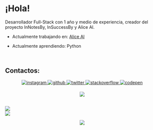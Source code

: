 # ¡Hola!
Desarrollador Full-Stack con 1 año y medio de experiencia, creador del proyecto InNotesBy, InSuccessBy y Alice AI.  
  

- Actualmente trabajando en: [Alice AI]()  
  

- Actualmente aprendiendo: Python  

<br/>  


## Contactos:
<div align="center">
<a href="https://instagram.com/Inbydev" target="_blank">
<img src=https://img.shields.io/badge/instagram-%23000000.svg?&style=for-the-badge&logo=instagram&logoColor=white alt=instagram style="margin-bottom: 5px;" />
</a>
<a href="https://github.com/Inbydev" target="_blank">
<img src=https://img.shields.io/badge/github-%2324292e.svg?&style=for-the-badge&logo=github&logoColor=white alt=github style="margin-bottom: 5px;" />
</a>
<a href="https://twitter.com/Inbydev" target="_blank">
<img src=https://img.shields.io/badge/twitter-%2300acee.svg?&style=for-the-badge&logo=twitter&logoColor=white alt=twitter style="margin-bottom: 5px;" />
</a>
<a href="https://stackoverflow.com/users/23278598/inbydev" target="_blank">
<img src=https://img.shields.io/badge/stackoverflow-%23F28032.svg?&style=for-the-badge&logo=stackoverflow&logoColor=white alt=stackoverflow style="margin-bottom: 5px;" />
</a>
<a href="https://codepen.com/Inbydev" target="_blank">
<img src=https://img.shields.io/badge/codepen-%23131417.svg?&style=for-the-badge&logo=codepen&logoColor=white alt=codepen style="margin-bottom: 5px;" />
</a>  
</div>  
<br/>  

<div align="center"><img src="https://github-readme-stats.vercel.app/api?username=Inbydev&show_icons=true&theme=radical&count_private=true&hide_border=true" align="center" /></div>
<br/>

![](https://leetcard.jacoblin.cool/Inbydev?theme=dark&font=Fira%20Code)
<br/>
![](https://metrics.lecoq.io/?template=classic&base=header%2C%20activity%2C%20community%2C%20repositories%2C%20metadata&base.indepth=false&base.hireable=false&base.skip=false&config.timezone=America%2FSantiago)
<br/>

<div align="center"><img src="https://spotify-github-profile.vercel.app/api/view?uid=22q7plo6om5cuj6cscpuis42a&cover_image=false&theme=default&show_offline=false&background_color=121212&interchange=false&bar_color=891fe0&bar_color_cover=true" /></div>

